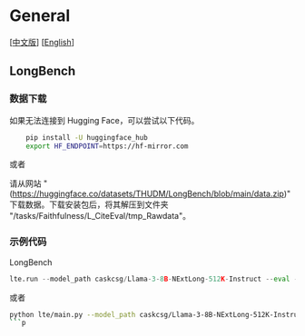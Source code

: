 # General
[[中文版](README_ZH.md)] [[English](README.md)]
## LongBench

### 数据下载
如果无法连接到 Hugging Face，可以尝试以下代码。
```bash
    pip install -U huggingface_hub
    export HF_ENDPOINT=https://hf-mirror.com
```
或者 

请从网站 "(https://huggingface.co/datasets/THUDM/LongBench/blob/main/data.zip)" 下载数据。下载安装包后，将其解压到文件夹 "/tasks/Faithfulness/L_CiteEval/tmp_Rawdata"。

### 示例代码

LongBench
```python
lte.run --model_path caskcsg/Llama-3-8B-NExtLong-512K-Instruct --eval --benchmark_config tasks/General/LongBench/LongBench.yaml --device 1,3,4,7 --save_tag "tag"
```
或者
```bash
python lte/main.py --model_path caskcsg/Llama-3-8B-NExtLong-512K-Instruct --eval --benchmark_config tasks/General/LongBench/LongBench.yaml --device 1,3,4,7 --save_tag "tag"
```p

